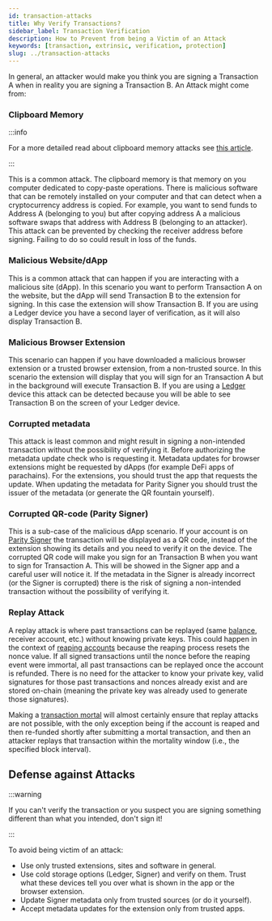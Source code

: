```yaml
---
id: transaction-attacks
title: Why Verify Transactions?
sidebar_label: Transaction Verification
description: How to Prevent from being a Victim of an Attack
keywords: [transaction, extrinsic, verification, protection]
slug: ../transaction-attacks
---
```


In general, an attacker would make you think you are signing a Transaction A when in reality you are
signing a Transaction B. An Attack might come from:

### Clipboard Memory

:::info

For a more detailed read about clipboard memory attacks see
[this article](https://www.kaspersky.com/blog/cryptoshuffler-bitcoin-stealer/19976/).

:::

This is a common attack. The clipboard memory is that memory on you computer dedicated to copy-paste
operations. There is malicious software that can be remotely installed on your computer and that can
detect when a cryptocurrency address is copied. For example, you want to send funds to Address A
(belonging to you) but after copying address A a malicious software swaps that address with Address
B (belonging to an attacker). This attack can be prevented by checking the receiver address before
signing. Failing to do so could result in loss of the funds.

### Malicious Website/dApp

This is a common attack that can happen if you are interacting with a malicious site (dApp). In this
scenario you want to perform Transaction A on the website, but the dApp will send Transaction B to
the extension for signing. In this case the extension will show Transaction B. If you are using a
Ledger device you have a second layer of verification, as it will also display Transaction B.

### Malicious Browser Extension

This scenario can happen if you have downloaded a malicious browser extension or a trusted browser
extension, from a non-trusted source. In this scenario the extension will display that you will sign
for an Transaction A but in the background will execute Transaction B. If you are using a
[Ledger](https://www.ledger.com/) device this attack can be detected because you will be able to see
Transaction B on the screen of your Ledger device.

### Corrupted metadata

This attack is least common and might result in signing a non-intended transaction without the
possibility of verifying it. Before authorizing the metadata update check who is requesting it.
Metadata updates for browser extensions might be requested by dApps (for example DeFi apps of
parachains). For the extensions, you should trust the app that requests the update. When updating
the metadata for Parity Signer you should trust the issuer of the metadata (or generate the QR
fountain yourself).

### Corrupted QR-code (Parity Signer)

This is a sub-case of the malicious dApp scenario. If your account is on
[Parity Signer](https://www.parity.io/technologies/signer/) the transaction will be displayed as a
QR code, instead of the extension showing its details and you need to verify it on the device. The
corrupted QR code will make you sign for an Transaction B when you want to sign for Transaction A.
This will be showed in the Signer app and a careful user will notice it. If the metadata in the
Signer is already incorrect (or the Signer is corrupted) there is the risk of signing a non-intended
transaction without the possibility of verifying it.

### Replay Attack

A replay attack is where past transactions can be replayed (same [balance](#balance-transfers),
receiver account, etc.) without knowing private keys. This could happen in the context of
[reaping accounts](./learn-accounts.md#existential-deposit-and-reaping) because the reaping process
resets the nonce value. If all signed transactions until the nonce before the reaping event were
immortal, all past transactions can be replayed once the account is refunded. There is no need for
the attacker to know your private key, valid signatures for those past transactions and nonces
already exist and are stored on-chain (meaning the private key was already used to generate those
signatures).

Making a [transaction mortal](../learn/learn-transactions.md#mortal-and-immortal-extrinsics) will
almost certainly ensure that replay attacks are not possible, with the only exception being if the
account is reaped and then re-funded shortly after submitting a mortal transaction, and then an
attacker replays that transaction within the mortality window (i.e., the specified block interval).

## Defense against Attacks

:::warning

If you can't verify the transaction or you suspect you are signing something different than what you
intended, don't sign it!

:::

To avoid being victim of an attack:

- Use only trusted extensions, sites and software in general.
- Use cold storage options (Ledger, Signer) and verify on them. Trust what these devices tell you
  over what is shown in the app or the browser extension.
- Update Signer metadata only from trusted sources (or do it yourself).
- Accept metadata updates for the extension only from trusted apps.
